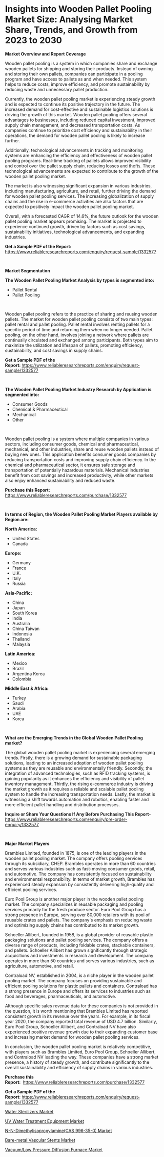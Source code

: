 <p><h1>Insights into Wooden Pallet Pooling Market Size: Analysing Market Share, Trends, and Growth from 2023 to 2030</h1></p><p><strong>Market Overview and Report Coverage</strong></p>
<p><p>Wooden pallet pooling is a system in which companies share and exchange wooden pallets for shipping and storing their products. Instead of owning and storing their own pallets, companies can participate in a pooling program and have access to pallets as and when needed. This system helps to reduce costs, improve efficiency, and promote sustainability by reducing waste and unnecessary pallet production.</p><p>Currently, the wooden pallet pooling market is experiencing steady growth and is expected to continue its positive trajectory in the future. The increased demand for cost-effective and sustainable logistics solutions is driving the growth of this market. Wooden pallet pooling offers several advantages to businesses, including reduced capital investment, improved supply chain management, and decreased transportation costs. As companies continue to prioritize cost efficiency and sustainability in their operations, the demand for wooden pallet pooling is likely to increase further.</p><p>Additionally, technological advancements in tracking and monitoring systems are enhancing the efficiency and effectiveness of wooden pallet pooling programs. Real-time tracking of pallets allows improved visibility and control over the pallet supply chain, reducing losses and thefts. These technological advancements are expected to contribute to the growth of the wooden pallet pooling market.</p><p>The market is also witnessing significant expansion in various industries, including manufacturing, agriculture, and retail, further driving the demand for wooden pallet pooling services. The increasing globalization of supply chains and the rise in e-commerce activities are also factors that are expected to positively impact the wooden pallet pooling market.</p><p>Overall, with a forecasted CAGR of 14.6%, the future outlook for the wooden pallet pooling market appears promising. The market is projected to experience continued growth, driven by factors such as cost savings, sustainability initiatives, technological advancements, and expanding industries.</p></p>
<p><strong>Get a Sample PDF of the Report:</strong> <a href="https://www.reliableresearchreports.com/enquiry/request-sample/1332577">https://www.reliableresearchreports.com/enquiry/request-sample/1332577</a></p>
<p>&nbsp;</p>
<p><strong>Market Segmentation</strong></p>
<p><strong>The Wooden Pallet Pooling Market Analysis by types is segmented into:</strong></p>
<p><ul><li>Pallet Rental</li><li>Pallet Pooling</li></ul></p>
<p>&nbsp;</p>
<p><p>Wooden pallet pooling refers to the practice of sharing and reusing wooden pallets. The market for wooden pallet pooling consists of two main types: pallet rental and pallet pooling. Pallet rental involves renting pallets for a specific period of time and returning them when no longer needed. Pallet pooling, on the other hand, involves joining a network where pallets are continually circulated and exchanged among participants. Both types aim to maximize the utilization and lifespan of pallets, promoting efficiency, sustainability, and cost savings in supply chains.</p></p>
<p><strong>Get a Sample PDF of the Report:</strong>&nbsp;<a href="https://www.reliableresearchreports.com/enquiry/request-sample/1332577">https://www.reliableresearchreports.com/enquiry/request-sample/1332577</a></p>
<p>&nbsp;</p>
<p><strong>The Wooden Pallet Pooling Market Industry Research by Application is segmented into:</strong></p>
<p><ul><li>Consumer Goods</li><li>Chemical & Pharmaceutical</li><li>Mechanical</li><li>Other</li></ul></p>
<p>&nbsp;</p>
<p><p>Wooden pallet pooling is a system where multiple companies in various sectors, including consumer goods, chemical and pharmaceutical, mechanical, and other industries, share and reuse wooden pallets instead of buying new ones. This application benefits consumer goods companies by reducing transportation costs and improving supply chain efficiency. In the chemical and pharmaceutical sector, it ensures safe storage and transportation of potentially hazardous materials. Mechanical industries benefit from cost savings and increased productivity, while other markets also enjoy enhanced sustainability and reduced waste.</p></p>
<p><strong>Purchase this Report:</strong>&nbsp; <a href="https://www.reliableresearchreports.com/purchase/1332577">https://www.reliableresearchreports.com/purchase/1332577</a></p>
<p>&nbsp;</p>
<p><strong>In terms of Region, the Wooden Pallet Pooling Market Players available by Region are:</strong></p>
<p>
    <p> <strong> North America: </strong>
        <ul>
            <li>United States</li>
            <li>Canada</li>
        </ul>
        </p> 
    <p> <strong> Europe: </strong>
        <ul>
            <li>Germany</li>
            <li>France</li>
            <li>U.K.</li>
            <li>Italy</li>
            <li>Russia</li>
        </ul>
        </p> 
    <p> <strong> Asia-Pacific: </strong>
        <ul>
            <li>China</li>
            <li>Japan</li>
            <li>South Korea</li>
            <li>India</li>
            <li>Australia</li>
            <li>China Taiwan</li>
            <li>Indonesia</li>
            <li>Thailand</li>
            <li>Malaysia</li>
        </ul>
        </p> 
    <p> <strong> Latin America: </strong>
        <ul>
            <li>Mexico</li>
            <li>Brazil</li>
            <li>Argentina Korea</li>
            <li>Colombia</li>
        </ul>
        </p> 
    <p> <strong> Middle East & Africa: </strong>
        <ul>
            <li>Turkey</li>
            <li>Saudi</li>
            <li>Arabia</li>
            <li>UAE</li>
            <li>Korea</li>
        </ul>
    </p>
    </p>
<p>&nbsp;</p>
<p><strong>What are the Emerging Trends in the Global Wooden Pallet Pooling market?</strong></p>
<p><p>The global wooden pallet pooling market is experiencing several emerging trends. Firstly, there is a growing demand for sustainable packaging solutions, leading to an increased adoption of wooden pallet pooling systems as they are reusable and environmentally friendly. Secondly, the integration of advanced technologies, such as RFID tracking systems, is gaining popularity as it enhances the efficiency and visibility of pallet inventory management. Thirdly, the rising e-commerce industry is driving the market growth as it requires a reliable and scalable pallet pooling system to handle the increasing transportation needs. Lastly, the market is witnessing a shift towards automation and robotics, enabling faster and more efficient pallet handling and distribution processes.</p></p>
<p><strong>Inquire or Share Your Questions If Any Before Purchasing This Report</strong>- <a href="https://www.reliableresearchreports.com/enquiry/pre-order-enquiry/1332577">https://www.reliableresearchreports.com/enquiry/pre-order-enquiry/1332577</a></p>
<p>&nbsp;</p>
<p><strong>Major Market Players</strong></p>
<p><p>Brambles Limited, founded in 1875, is one of the leading players in the wooden pallet pooling market. The company offers pooling services through its subsidiary, CHEP. Brambles operates in more than 60 countries and serves various industries such as fast-moving consumer goods, retail, and automotive. The company has consistently focused on sustainability and environmental responsibility. In terms of market growth, Brambles has experienced steady expansion by consistently delivering high-quality and efficient pooling services.</p><p>Euro Pool Group is another major player in the wooden pallet pooling market. The company specializes in reusable packaging and pooling services primarily for the fresh produce sector. Euro Pool Group has a strong presence in Europe, serving over 80,000 retailers with its pool of reusable crates and pallets. The company's emphasis on reducing waste and optimizing supply chains has contributed to its market growth.</p><p>Schoeller Allibert, founded in 1958, is a global provider of reusable plastic packaging solutions and pallet pooling services. The company offers a diverse range of products, including foldable crates, stackable containers, and pallets. Schoeller Allibert has grown significantly through strategic acquisitions and investments in research and development. The company operates in more than 50 countries and serves various industries, such as agriculture, automotive, and retail.</p><p>Contraload NV, established in 2004, is a niche player in the wooden pallet pooling market. The company focuses on providing sustainable and efficient pooling solutions for plastic pallets and containers. Contraload has a strong presence in Europe and offers its services to industries such as food and beverages, pharmaceuticals, and automotive.</p><p>Although specific sales revenue data for these companies is not provided in the question, it is worth mentioning that Brambles Limited has reported consistent growth in its revenue over the years. For example, in its fiscal year 2020, the company reported total revenue of USD 4.7 billion. Similarly, Euro Pool Group, Schoeller Allibert, and Contraload NV have also experienced positive revenue growth due to their expanding customer base and increasing market demand for wooden pallet pooling services.</p><p>In conclusion, the wooden pallet pooling market is relatively competitive, with players such as Brambles Limited, Euro Pool Group, Schoeller Allibert, and Contraload NV leading the way. These companies have a strong market presence, a history of steady growth, and contribute significantly to the overall sustainability and efficiency of supply chains in various industries.</p></p>
<p><strong>Purchase this Report:</strong>&nbsp;&nbsp;<a href="https://www.reliableresearchreports.com/purchase/1332577">https://www.reliableresearchreports.com/purchase/1332577</a></p>
<p></p>
<p><strong>Get a Sample PDF of the Report:</strong>&nbsp;<a href="https://www.reliableresearchreports.com/enquiry/request-sample/1332577">https://www.reliableresearchreports.com/enquiry/request-sample/1332577</a></p>
<p><p><a href="https://medium.com/@kiannoel89776554/water-sterilizers-market-size-growth-forecast-2023-2030-95b0f9ef60e1">Water Sterilizers Market</a></p><p><a href="https://medium.com/@allelee654/uv-water-treatment-equipment-market-size-growth-forecast-2023-2030-3b110b136d86">UV Water Treatment Equipment Market</a></p><p><a href="https://github.com/Chiragrp24/Market-Research-Report-List-1/blob/main/n-n-dimethylisopropylaminecas-996-35-0-market.md">N-N-Dimethylisopropylamine(CAS 996-35-0) Market</a></p><p><a href="https://www.linkedin.com/pulse/bare-metal-vascular-stents-market-share-amp-new-trends/">Bare-metal Vascular Stents Market</a></p><p><a href="https://www.linkedin.com/pulse/vacuumlow-pressure-diffusion-furnace-market-share-amp-new-swznc/">Vacuum/Low Pressure Diffusion Furnace Market</a></p></p>